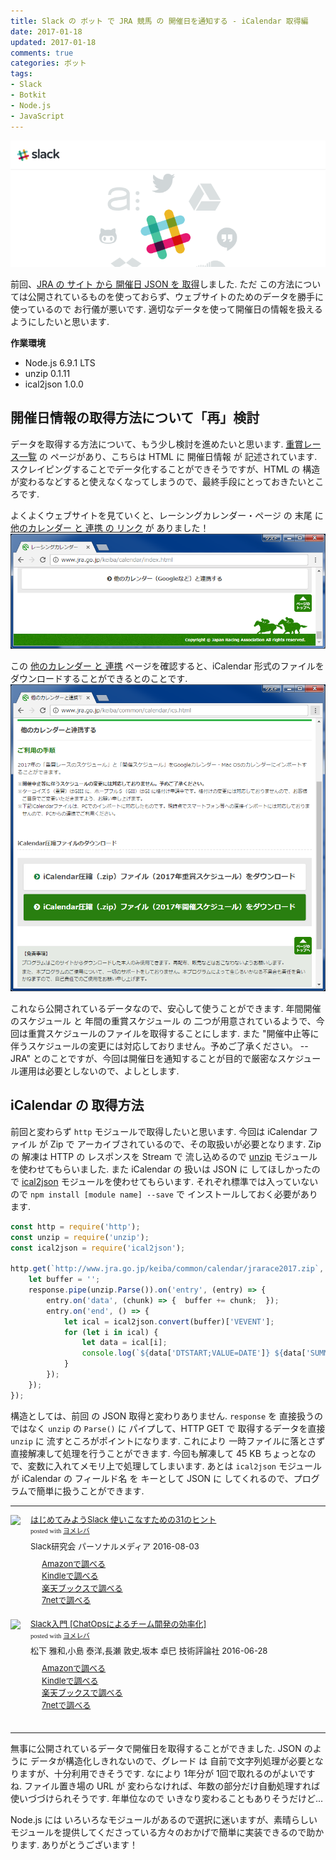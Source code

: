 ```yaml
---
title: Slack の ボット で JRA 競馬 の 開催日を通知する - iCalendar 取得編
date: 2017-01-18
updated: 2017-01-18
comments: true
categories: ボット
tags:
- Slack
- Botkit
- Node.js
- JavaScript
---
```


![](/assets/slack/slack.png "Slack")

前回、[JRA の サイト から 開催日 JSON を 取得](/2017/01/15/SlackのボットでJRA競馬の開催日を通知する-JSON取得編/)しました. ただ この方法については公開されているものを使っておらず、ウェブサイトのためのデータを勝手に使っているので お行儀が悪いです.
適切なデータを使って開催日の情報を扱えるようにしたいと思います.

**作業環境**
- Node.js 6.9.1 LTS
- unzip 0.1.11
- ical2json 1.0.0


## 開催日情報の取得方法について「再」検討
データを取得する方法について、もう少し検討を進めたいと思います.
[重賞レース一覧](http://www.jra.go.jp/datafile/seiseki/replay/2017/jyusyo.html) の ページがあり、こちらは HTML に 開催日情報 が 記述されています. スクレイピングすることでデータ化することができそうですが、HTML の 構造が変わるなどすると使えなくなってしまうので、最終手段にとっておきたいところです.

よくよくウェブサイトを見ていくと、レーシングカレンダー・ページ の 末尾 に [他のカレンダー と 連携 の リンク](http://www.jra.go.jp/keiba/calendar/index.html#ics_link) が ありました！
![](/assets/slack/keiba/04.png)

この [他のカレンダー と 連携](http://www.jra.go.jp/keiba/common/calendar/ics.html) ページを確認すると、iCalendar 形式のファイルをダウンロードすることができるとのことです.
![](/assets/slack/keiba/05.png)

これなら公開されているデータなので、安心して使うことができます. 年間開催のスケジュール と 年間の重賞スケジュール の 二つが用意されているようで、今回は重賞スケジュールのファイルを取得することにします.
また "開催中止等に伴うスケジュールの変更には対応しておりません。予めご了承ください。 -- JRA" とのことですが、今回は開催日を通知することが目的で厳密なスケジュール運用は必要としないので、よしとします.


## iCalendar の 取得方法
前回と変わらず `http` モジュールで取得したいと思います.
今回は iCalendar ファイル が Zip で アーカイブされているので、その取扱いが必要となります.
Zip の 解凍は HTTP の レスポンスを Stream で 流し込めるので [unzip](https://github.com/EvanOxfeld/node-unzip) モジュールを使わせてもらいました. また iCalendar の 扱いは JSON に してほしかったので [ical2json](https://github.com/adrianlee44/ical2json) モジュールを使わせてもらいます. それぞれ標準では入っていないので `npm install [module name] --save` で インストールしておく必要があります.
```javascript
const http = require('http');
const unzip = require('unzip');
const ical2json = require('ical2json');

http.get(`http://www.jra.go.jp/keiba/common/calendar/jrarace2017.zip`, (response) => {
    let buffer = '';
    response.pipe(unzip.Parse()).on('entry', (entry) => {
        entry.on('data', (chunk) => {  buffer += chunk;  });
        entry.on('end', () => {
            let ical = ical2json.convert(buffer)['VEVENT'];
            for (let i in ical) {
                let data = ical[i];
                console.log(`${data['DTSTART;VALUE=DATE']} ${data['SUMMARY']}`);
            }
        });
    });
});
```

構造としては、前回 の JSON 取得と変わりありません.
`response` を 直接扱うのではなく `unzip` の `Parse()` に パイプして、HTTP GET で 取得するデータを直接 `unzip` に 流すところがポイントになります.
これにより 一時ファイルに落とさず直接解凍して処理を行うことができます. 今回も解凍して 45 KB ちょっとなので、変数に入れてメモリ上で処理してしまいます.
あとは `ical2json` モジュールが iCalendar の フィールド名 を キーとして JSON に してくれるので、プログラムで簡単に扱うことができます.



- - - -
<div class="booklink-box" style="text-align:left;padding-bottom:20px;font-size:small;/zoom: 1;overflow: hidden;"><div class="booklink-image" style="float:left;margin:0 15px 10px 0;"><a href="//af.moshimo.com/af/c/click?a_id=860699&p_id=170&pc_id=185&pl_id=4062&s_v=b5Rz2P0601xu&url=http%3A%2F%2Fwww.amazon.co.jp%2Fexec%2Fobidos%2FASIN%2F4893623265" target="_blank" ><img src="https://images-fe.ssl-images-amazon.com/images/I/51SYfM4adrL._SL160_.jpg" style="border: none;" /></a><img src="//i.moshimo.com/af/i/impression?a_id=860699&p_id=170&pc_id=185&pl_id=4062" width="1" height="1" style="border:none;"></div><div class="booklink-info" style="line-height:120%;/zoom: 1;overflow: hidden;"><div class="booklink-name" style="margin-bottom:10px;line-height:120%"><a href="//af.moshimo.com/af/c/click?a_id=860699&p_id=170&pc_id=185&pl_id=4062&s_v=b5Rz2P0601xu&url=http%3A%2F%2Fwww.amazon.co.jp%2Fexec%2Fobidos%2FASIN%2F4893623265" target="_blank" >はじめてみようSlack 使いこなすための31のヒント</a><img src="//i.moshimo.com/af/i/impression?a_id=860699&p_id=170&pc_id=185&pl_id=4062" width="1" height="1" style="border:none;"><div class="booklink-powered-date" style="font-size:8pt;margin-top:5px;font-family:verdana;line-height:120%">posted with <a href="https://yomereba.com" rel="nofollow" target="_blank">ヨメレバ</a></div></div><div class="booklink-detail" style="margin-bottom:5px;">Slack研究会 パーソナルメディア 2016-08-03    </div><div class="booklink-link2" style="margin-top:10px;"><div class="shoplinkamazon" style="margin-right:5px;background: url('//img.yomereba.com/yl.gif') 0 0 no-repeat;padding: 2px 0 2px 18px;white-space: nowrap;"><a href="//af.moshimo.com/af/c/click?a_id=860699&p_id=170&pc_id=185&pl_id=4062&s_v=b5Rz2P0601xu&url=http%3A%2F%2Fwww.amazon.co.jp%2Fexec%2Fobidos%2FASIN%2F4893623265" target="_blank" >Amazonで調べる</a><img src="//i.moshimo.com/af/i/impression?a_id=860699&p_id=170&pc_id=185&pl_id=4062" width="1" height="1" style="border:none;"></div><div class="shoplinkkindle" style="margin-right:5px;background: url('//img.yomereba.com/yl.gif') 0 0 no-repeat;padding: 2px 0 2px 18px;white-space: nowrap;"><a href="//af.moshimo.com/af/c/click?a_id=860699&p_id=170&pc_id=185&pl_id=4062&s_v=b5Rz2P0601xu&url=http%3A%2F%2Fwww.amazon.co.jp%2Fexec%2Fobidos%2FASIN%2FB01L7HCBT2%2F" target="_blank" >Kindleで調べる</a><img src="//i.moshimo.com/af/i/impression?a_id=860699&p_id=170&pc_id=185&pl_id=4062" width="1" height="1" style="border:none;"></div><div class="shoplinkrakuten" style="margin-right:5px;background: url('//img.yomereba.com/yl.gif') 0 -50px no-repeat;padding: 2px 0 2px 18px;white-space: nowrap;"><a href="//af.moshimo.com/af/c/click?a_id=862013&p_id=56&pc_id=56&pl_id=637&s_v=b5Rz2P0601xu&url=http%3A%2F%2Fbooks.rakuten.co.jp%2Frb%2F14364488%2F" target="_blank" >楽天ブックスで調べる</a><img src="//i.moshimo.com/af/i/impression?a_id=862013&p_id=56&pc_id=56&pl_id=637" width="1" height="1" style="border:none;"></div>            <div class="shoplinkseven" style="margin-right:5px;background: url('//img.yomereba.com/yl.gif') 0 -100px no-repeat;padding: 2px 0 2px 18px;white-space: nowrap;"><a href="//af.moshimo.com/af/c/click?a_id=860693&p_id=932&pc_id=1188&pl_id=12456&s_v=b5Rz2P0601xu&url=http%3A%2F%2F7net.omni7.jp%2Fsearch%2F%3FsearchKeywordFlg%3D1%26keyword%3D4-89-362326-3%2520%257C%25204-893-62326-3%2520%257C%25204-8936-2326-3%2520%257C%25204-89362-326-3%2520%257C%25204-893623-26-3%2520%257C%25204-8936232-6-3" target="_blank" >7netで調べる<img src="//i.moshimo.com/af/i/impression?a_id=860693&p_id=932&pc_id=1188&pl_id=12456" width="1" height="1" style="border:none;"></a></div>                          </div></div><div class="booklink-footer" style="clear: left"></div></div>

<div class="booklink-box" style="text-align:left;padding-bottom:20px;font-size:small;/zoom: 1;overflow: hidden;"><div class="booklink-image" style="float:left;margin:0 15px 10px 0;"><a href="//af.moshimo.com/af/c/click?a_id=860699&p_id=170&pc_id=185&pl_id=4062&s_v=b5Rz2P0601xu&url=http%3A%2F%2Fwww.amazon.co.jp%2Fexec%2Fobidos%2FASIN%2F4774182389" target="_blank" ><img src="https://images-fe.ssl-images-amazon.com/images/I/51g9K9r7quL._SL160_.jpg" style="border: none;" /></a><img src="//i.moshimo.com/af/i/impression?a_id=860699&p_id=170&pc_id=185&pl_id=4062" width="1" height="1" style="border:none;"></div><div class="booklink-info" style="line-height:120%;/zoom: 1;overflow: hidden;"><div class="booklink-name" style="margin-bottom:10px;line-height:120%"><a href="//af.moshimo.com/af/c/click?a_id=860699&p_id=170&pc_id=185&pl_id=4062&s_v=b5Rz2P0601xu&url=http%3A%2F%2Fwww.amazon.co.jp%2Fexec%2Fobidos%2FASIN%2F4774182389" target="_blank" >Slack入門 [ChatOpsによるチーム開発の効率化]</a><img src="//i.moshimo.com/af/i/impression?a_id=860699&p_id=170&pc_id=185&pl_id=4062" width="1" height="1" style="border:none;"><div class="booklink-powered-date" style="font-size:8pt;margin-top:5px;font-family:verdana;line-height:120%">posted with <a href="https://yomereba.com" rel="nofollow" target="_blank">ヨメレバ</a></div></div><div class="booklink-detail" style="margin-bottom:5px;">松下 雅和,小島 泰洋,長瀬 敦史,坂本 卓巳 技術評論社 2016-06-28    </div><div class="booklink-link2" style="margin-top:10px;"><div class="shoplinkamazon" style="margin-right:5px;background: url('//img.yomereba.com/yl.gif') 0 0 no-repeat;padding: 2px 0 2px 18px;white-space: nowrap;"><a href="//af.moshimo.com/af/c/click?a_id=860699&p_id=170&pc_id=185&pl_id=4062&s_v=b5Rz2P0601xu&url=http%3A%2F%2Fwww.amazon.co.jp%2Fexec%2Fobidos%2FASIN%2F4774182389" target="_blank" >Amazonで調べる</a><img src="//i.moshimo.com/af/i/impression?a_id=860699&p_id=170&pc_id=185&pl_id=4062" width="1" height="1" style="border:none;"></div><div class="shoplinkkindle" style="margin-right:5px;background: url('//img.yomereba.com/yl.gif') 0 0 no-repeat;padding: 2px 0 2px 18px;white-space: nowrap;"><a href="//af.moshimo.com/af/c/click?a_id=860699&p_id=170&pc_id=185&pl_id=4062&s_v=b5Rz2P0601xu&url=http%3A%2F%2Fwww.amazon.co.jp%2Fexec%2Fobidos%2FASIN%2FB01HI2TD28%2F" target="_blank" >Kindleで調べる</a><img src="//i.moshimo.com/af/i/impression?a_id=860699&p_id=170&pc_id=185&pl_id=4062" width="1" height="1" style="border:none;"></div><div class="shoplinkrakuten" style="margin-right:5px;background: url('//img.yomereba.com/yl.gif') 0 -50px no-repeat;padding: 2px 0 2px 18px;white-space: nowrap;"><a href="//af.moshimo.com/af/c/click?a_id=862013&p_id=56&pc_id=56&pl_id=637&s_v=b5Rz2P0601xu&url=http%3A%2F%2Fbooks.rakuten.co.jp%2Frb%2F14263497%2F" target="_blank" >楽天ブックスで調べる</a><img src="//i.moshimo.com/af/i/impression?a_id=862013&p_id=56&pc_id=56&pl_id=637" width="1" height="1" style="border:none;"></div>           <div class="shoplinkseven" style="margin-right:5px;background: url('//img.yomereba.com/yl.gif') 0 -100px no-repeat;padding: 2px 0 2px 18px;white-space: nowrap;"><a href="//af.moshimo.com/af/c/click?a_id=860693&p_id=932&pc_id=1188&pl_id=12456&s_v=b5Rz2P0601xu&url=http%3A%2F%2F7net.omni7.jp%2Fsearch%2F%3FsearchKeywordFlg%3D1%26keyword%3D4-77-418238-4%2520%257C%25204-774-18238-4%2520%257C%25204-7741-8238-4%2520%257C%25204-77418-238-4%2520%257C%25204-774182-38-4%2520%257C%25204-7741823-8-4" target="_blank" >7netで調べる<img src="//i.moshimo.com/af/i/impression?a_id=860693&p_id=932&pc_id=1188&pl_id=12456" width="1" height="1" style="border:none;"></a></div>                          </div></div><div class="booklink-footer" style="clear: left"></div></div>



- - - -
無事に公開されているデータで開催日を取得することができました. JSON のように データが構造化しきれないので、グレード は 自前で文字列処理が必要となりますが、十分利用できそうです. なにより 1年分が 1回で取れるのがよいですね.
ファイル置き場の URL が 変わらなければ、年数の部分だけ自動処理すれば使いづづけられそうです. 年単位なので いきなり変わることもありそうだけど...

Node.js には いろいろなモジュールがあるので選択に迷いますが、素晴らしいモジュールを提供してくださっている方々のおかげで簡単に実装できるので助かります. ありがとうございます！
